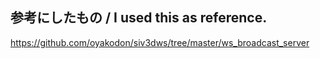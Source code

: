 ## 参考にしたもの / I used this as reference.

https://github.com/oyakodon/siv3dws/tree/master/ws_broadcast_server